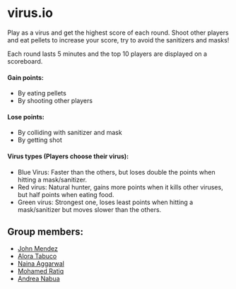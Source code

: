 # virus.io

Play as a virus and get the highest score of each round. Shoot other players and eat pellets to increase your score, try to avoid the sanitizers and masks! 

Each round lasts 5 minutes and the top 10 players are displayed on a scoreboard. 

#### Gain points:
- By eating pellets
- By shooting other players 

#### Lose points:
- By colliding with sanitizer and mask
- By getting shot


#### Virus types (Players choose their virus):
- Blue Virus:  Faster than the others, but loses double the points when hitting a mask/sanitizer.
- Red virus: Natural hunter, gains more points when it kills other viruses, but half points when eating food. 
- Green virus: Strongest one, loses least points when hitting a mask/sanitizer but moves slower than the others.


## Group members:
* [John Mendez](https://github.com/johnmendez2)
* [Alora Tabuco](https://github.com/AloraTab)
* [Naina Aggarwal](https://github.com/na2004)
* [Mohamed Ratiq](https://github.com/mrt2000HW)
* [Andrea Nabua](https://github.com/AndreaNabua)

